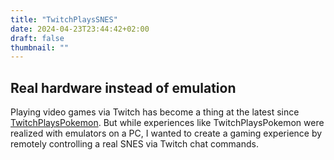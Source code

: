 ```yaml
---
title: "TwitchPlaysSNES"
date: 2024-04-23T23:44:42+02:00
draft: false
thumbnail: ""
---
```



## Real hardware instead of emulation

Playing video games via Twitch has become a thing at the latest since [TwitchPlaysPokemon](https://www.reddit.com/r/twitchplayspokemon/).
But while experiences like TwitchPlaysPokemon were realized with emulators on a PC, I wanted to create a gaming experience by remotely controlling a real SNES via Twitch chat commands.
